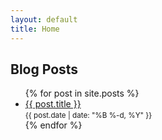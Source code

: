 ```yaml
---
layout: default
title: Home
---
```

<section>
  <h1>Blog Posts</h1>
  <ul>
    {% for post in site.posts %}
      <li>
        <a href="{{ site.baseurl }}{{ post.url }}">{{ post.title }}</a><br>
        <small>{{ post.date | date: "%B %-d, %Y" }}</small>
      </li>
    {% endfor %}
  </ul>
</section>
